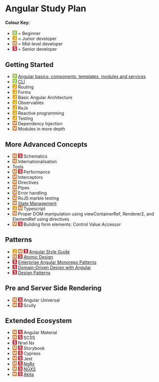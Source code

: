 # Angular Study Plan

#### Colour Key:

- ![](./_assets/beginner.png) = Beginner
- ![](./_assets/junior.png) = Junior developer
- ![](./_assets/mid.png) = Mid-level developer
- ![](./_assets/senior.png) = Senior developer

## Getting Started

- ![](./_assets/beginner.png) [Angular basics: components, templates, modules and services](topic-details/angular-basics.md)
- ![](./_assets/beginner.png) [CLI](topic-details/angular-cli.md)
- ![](./_assets/junior.png) Routing
- ![](./_assets/junior.png) Forms
- ![](./_assets/junior.png) Basic Angular Architecture
- ![](./_assets/junior.png) Observables
- ![](./_assets/junior.png) RxJs
- ![](./_assets/junior.png) Reactive programming
- ![](./_assets/junior.png) Testing
- ![](./_assets/mid.png) Dependency Injection
- ![](./_assets/mid.png) Modules in more depth

## More Advanced Concepts

- ![](./_assets/mid.png) ![](./_assets/senior.png) Schematics
- ![](./_assets/mid.png) Internationalisation
- Tools
- ![](./_assets/mid.png) ![](./_assets/senior.png) Performance
- ![](./_assets/mid.png) Interceptors
- ![](./_assets/mid.png) Directives
- ![](./_assets/mid.png) Pipes
- ![](./_assets/mid.png) Error handling
- ![](./_assets/mid.png) RxJS marble testing
- ![](./_assets/mid.png) [State Management](topic-details/state-management.md)
- ![](./_assets/junior.png) ![](./_assets/mid.png) Typescript
- ![](./_assets/mid.png) Proper DOM manipulation using viewContainerRef, Renderer2, and ElementRef using directives
- ![](./_assets/mid.png) ![](./_assets/senior.png) Building form elements: Control Value Accessor

## Patterns

- ![](./_assets/junior.png) ![](./_assets/mid.png) ![](./_assets/senior.png) [Angular Style Guide](topic-details/angular-style-guide.md)
- ![](./_assets/mid.png) ![](./_assets/senior.png) [Atomic Design](topic-details/atomic-design.md)
- ![](./_assets/senior.png) [Enterprise Angular Monorepo Patterns](topic-details/modular-apps.md)
- ![](./_assets/senior.png) [Domain-Driven Design with Angular](topic-details/modular-apps.md)
- ![](./_assets/senior.png) [Design Patterns](topic-details/design-patterns.md)

## Pre and Server Side Rendering

- ![](./_assets/mid.png) ![](./_assets/senior.png) Angular Universal
- ![](./_assets/mid.png) ![](./_assets/senior.png) Scully

## Extended Ecosystem

- ![](./_assets/mid.png) ![](./_assets/senior.png) Angular Material
- ![](./_assets/mid.png) ![](./_assets/senior.png) SCSS
- ![](./_assets/senior.png) Nrwl Nx
- ![](./_assets/mid.png) ![](./_assets/senior.png) Storybook
- ![](./_assets/mid.png) ![](./_assets/senior.png) Cypress
- ![](./_assets/mid.png) ![](./_assets/senior.png) Jest
- ![](./_assets/mid.png) ![](./_assets/senior.png) [NgRx](topic-details/state-management.md)
- ![](./_assets/mid.png) ![](./_assets/senior.png) [NGXS](topic-details/state-management.md)
- ![](./_assets/mid.png) ![](./_assets/senior.png) [Akita](topic-details/state-management.md)
